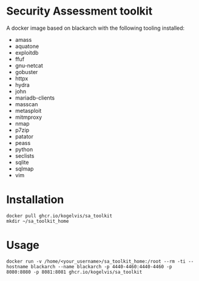 # Security Assessment toolkit

A docker image based on blackarch with the following tooling installed:

- amass
- aquatone
- exploitdb
- ffuf
- gnu-netcat
- gobuster
- httpx
- hydra
- john
- mariadb-clients
- masscan
- metasploit
- mitmproxy
- nmap
- p7zip
- patator
- peass
- python
- seclists
- sqlite
- sqlmap
- vim

# Installation

```
docker pull ghcr.io/kogelvis/sa_toolkit
mkdir ~/sa_toolkit_home
```

# Usage
```
docker run -v /home/<your_username>/sa_toolkit_home:/root --rm -ti --hostname blackarch --name blackarch -p 4440-4460:4440-4460 -p 8080:8080 -p 8081:8081 ghcr.io/kogelvis/sa_toolkit
```
